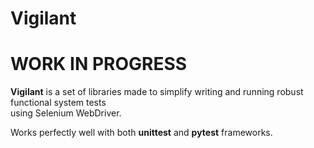 # Vigilant
# WORK IN PROGRESS

**Vigilant**  is a set of libraries made to simplify writing and running robust functional system tests  
using Selenium WebDriver. 

Works perfectly well with both **unittest** and **pytest** frameworks.